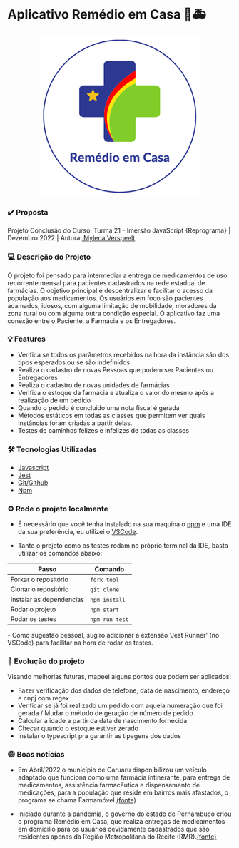 
# Aplicativo Remédio em Casa 💊🚑

<div align='center'>
<img src="./public/images/logo.png" alt='Remédio em Casa Logomarca'/>
</div>

### ✔️ Proposta
Projeto Conclusão do Curso: Turma 21 - Imersão JavaScript {Reprograma} | Dezembro 2022 | Autora:<a target='_blank' href="https://www.linkedin.com/in/mylenaverspeelt/"> Mylena Verspeelt</a>

### 💻 Descrição do Projeto

O projeto foi pensado para intermediar a entrega de medicamentos de uso recorrente mensal para pacientes cadastrados na rede estadual de farmácias. O objetivo principal é descentralizar e facilitar o acesso da população aos medicamentos.
Os usuários em foco são pacientes acamados, idosos, com alguma limitação de mobilidade, moradores da zona rural ou com alguma outra condição especial.
O aplicativo faz uma conexão entre o Paciente, a Farmácia e os Entregadores.



### 💡 Features

- Verifica se todos os parâmetros recebidos na hora da instância são dos tipos esperados ou se são indefinidos
- Realiza o cadastro de novas Pessoas que podem ser Pacientes ou Entregadores
- Realiza o cadastro de novas unidades de farmácias
- Verifica o estoque da farmácia e atualiza o valor do mesmo após a realização de um pedido
- Quando o pedido é concluido uma nota fiscal é gerada
- Métodos estáticos em todas as classes que permitem ver quais instâncias foram criadas a partir delas.
- Testes de caminhos felizes e infelizes de todas as classes


### 🛠️ Tecnologias Utilizadas

- [Javascript](https://www.javascript.com/)
- [Jest](https://jestjs.io/pt-BR/)
- [Git/Github](https://github.com/)
- [Npm](https://www.npmjs.com/)
 

### ⚙️ Rode o projeto localmente

- É necessário que você tenha instalado na sua maquina o [npm](https://docs.npmjs.com/cli/v7/commands/npm-install) e uma IDE da sua preferência, eu utilizei o [VSCode](https://code.visualstudio.com/).

- Tanto o projeto como os testes rodam no próprio terminal da IDE, basta utilizar os comandos abaixo:

<div align='center'>

|                    Passo			               |       Comando	    |
| ------------------------------------------------ | ------------------ |
| Forkar o repositório				               | `fork tool`        |
| Clonar o repositório                             | `git clone`        |
| Instalar as dependencias                         | `npm install`      |
| Rodar o projeto                                  | `npm start`        |
| Rodar os testes 				                   |`npm run test`      |

</div>
- Como sugestão pessoal, sugiro adicionar a extensão 'Jest Runner' (no VSCode) para facilitar na hora de rodar os testes.

### 🚀 Evolução do projeto
Visando melhorias futuras, mapeei alguns pontos que podem ser aplicados:
- Fazer verificação dos dados de telefone, data de nascimento, endereço e cnpj com regex
- Verificar se já foi realizado um pedido com aquela numeração que foi gerada / Mudar o método de geração de número de pedido
- Calcular a idade a partir da data de nascimento fornecida
- Checar quando o estoque estiver zerado
- Instalar o typescript pra garantir as tipagens dos dados

### 😄 Boas notícias 

- Em Abril/2022 o município de Caruaru disponibilizou um veículo adaptado que funciona como uma farmácia intinerante, para entrega de medicamentos, assistência farmacêutica e dispensamento de medicações, para a população que reside em bairros mais afastados, o programa se chama Farmamóvel.[(fonte)](https://portaldeprefeitura.com.br/2022/04/16/prefeitura-de-caruaru-inaugura-farmamovel-na-zona-rural-do-municipio-saiba-como-ter-acesso/)

- Iniciado durante a pandemia, o governo do estado de Pernambuco criou o programa Remédio em Casa, que realiza entregas de medicamentos em domicilio para os usuários devidamente cadastrados que são residentes apenas da Região Metropolitana do Recife (RMR).[(fonte)](http://portal.saude.pe.gov.br/noticias/secretaria/farmacia-de-pe-realiza-entrega-em-domicilio) 